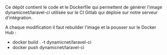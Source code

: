 Ce dépôt contient le code et le Dockerfile qui permettent de générer l'image dynamicnet/laravel-ci utilisée sur le CI Gitlab qui déploie sur notre serveur d'intégration.

A chaque modification il faut rebuilder l'image et la pousser sur le Docker Hub :
- docker build . -t dynamicnet/laravel-ci
- docker push dynamicnet/laravel-ci
